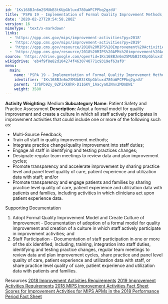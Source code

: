 ```yaml
---
id: '1Ks168BJn6m2SMUbB3tKUpGbluxd780aWFCPPbq2gzdU'
title: 'PSPA 19 - Implementation of Formal Quality Improvement Methods, Practice Changes, or Other Practice Improvement Processes'
date: '2020-02-27T20:54:58.280Z'
version: 16
mimeType: 'text/x-markdown'
links:
  - 'https://qpp.cms.gov/mips/improvement-activities?py=2018'
  - 'https://qpp.cms.gov/mips/improvement-activities?py=2019'
  - 'https://qpp.cms.gov/resource/2018%20MIPS%20Improvement%20Activities%20Fact%20Sheet'
  - 'https://qpp.cms.gov/resource/2018%20MIPS%20APMs%20improvement%20Activities%20scores%20fact%20sheet'
source: 'https://drive.google.com/open?id=1Ks168BJn6m2SMUbB3tKUpGbluxd780aWFCPPbq2gzdU'
wikigdrive: 'eb4f9f8e82d104274f4630740771c9319ef63af0'
menu:
  main:
    name: 'PSPA 19 - Implementation of Formal Quality Improvement Methods, Practice Changes, or Other Practice Improvement Processes'
    identifier: '1Ks168BJn6m2SMUbB3tKUpGbluxd780aWFCPPbq2gzdU'
    parent: '1YbPb92y_0ZPiXk8hR-D11GKV_1AacyaOZNnv2MQmDWI'
    weight: 3580
---
```





**Activity Weighting**: Medium
**Subcategory Name**: Patient Safety and Practice Assessment
**Description**: Adopt a formal model for quality improvement and create a culture in which all staff actively participates in improvement activities that could include one or more of the following such as:
* Multi-Source Feedback; 
* Train all staff in quality improvement methods; 
* Integrate practice change/quality improvement into staff duties; 
* Engage all staff in identifying and testing practices changes; 
* Designate regular team meetings to review data and plan improvement cycles; 
* Promote transparency and accelerate improvement by sharing practice level and panel level quality of care, patient experience and utilization data with staff; and/or 
* Promote transparency and engage patients and families by sharing practice level quality of care, patient experience and utilization data with patients and families, including activities in which clinicians act upon patient experience data.




Supporting Documentation
1. Adopt Formal Quality Improvement Model and Create Culture of Improvement - Documentation of adoption of a formal model for quality improvement and creation of a culture in which staff actively participate in improvement activities; and 
2. Staff Participation - Documentation of staff participation in one or more of the six identified; including, training, integration into staff duties, identifying and testing practice changes, regular team meetings to review data and plan improvement cycles, share practice and panel level quality of care, patient experience and utilization data with staff, or share practice level quality of care, patient experience and utilization data with patients and families.




Resources
[2018 Improvement Activities Requirements](https://qpp.cms.gov/mips/improvement-activities?py=2018)
[2019 Improvement Activities Requirements](https://qpp.cms.gov/mips/improvement-activities?py=2019)
[2018 MIPS Improvement Activities Fact Sheet](https://qpp.cms.gov/resource/2018%20MIPS%20Improvement%20Activities%20Fact%20Sheet)
[Scores for Improvement Activities for MIPS APMs in the 2018 Performance Period Fact Sheet](https://qpp.cms.gov/resource/2018%20MIPS%20APMs%20improvement%20Activities%20scores%20fact%20sheet)
